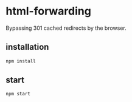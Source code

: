 # html-forwarding
Bypassing 301 cached redirects by the browser.

## installation
```markdown
npm install
```

## start
```markdown
npm start
```
